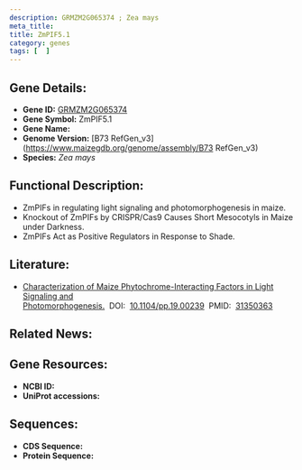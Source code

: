 ```yaml
---
description: GRMZM2G065374 ; Zea mays
meta_title:
title: ZmPIF5.1
category: genes
tags: [  ]
---
```


## Gene Details:
- **Gene ID:**	[GRMZM2G065374](https://www.maizegdb.org/gene_center/gene/GRMZM2G065374)
- **Gene Symbol:** ZmPIF5.1
- **Gene Name:** 
- **Genome Version:** [B73 RefGen_v3](https://www.maizegdb.org/genome/assembly/B73 RefGen_v3)
- **Species:** *Zea mays*

## Functional Description:
   - ZmPIFs in regulating light signaling and photomorphogenesis in maize.
   - Knockout of ZmPIFs by CRISPR/Cas9 Causes Short Mesocotyls in Maize under Darkness.
   - ZmPIFs Act as Positive Regulators in Response to Shade.

## Literature:
   - [Characterization of Maize Phytochrome-Interacting Factors in Light Signaling and Photomorphogenesis.]( https://academic.oup.com/plphys/article/181/2/789/6000153?login=false)&nbsp;&nbsp;DOI:&nbsp;&nbsp;[10.1104/pp.19.00239](https://academic.oup.com/plphys/article/181/2/789/6000153?login=false)&nbsp;&nbsp;PMID:&nbsp;&nbsp;[31350363](https://pubmed.ncbi.nlm.nih.gov/31350363/)

## Related News:

## Gene Resources:
- **NCBI ID:** [](https://www.ncbi.nlm.nih.gov/gene/?term=)
- **UniProt accessions:** [](https://www.uniprot.org/uniprotkb//entry)

## Sequences:
- **CDS Sequence:**
- **Protein Sequence:**
